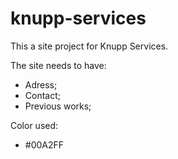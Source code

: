 # knupp-services
This a site project for Knupp Services.

The site needs to have:

- Adress;
- Contact;
- Previous works;

Color used:

- #00A2FF

